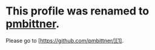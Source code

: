 # This profile was renamed to [pmbittner][1].
Please go to [https://github.com/pmbittner/][1].

[1]: https://github.com/pmbittner/
